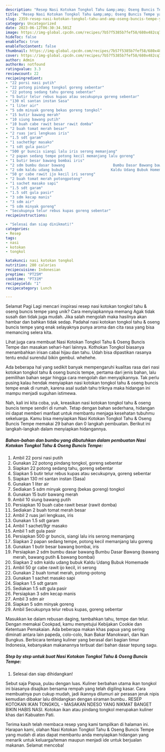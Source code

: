 ```yaml
---
description: "Resep Nasi Kotokan Tongkol Tahu &amp;amp; Oseng Buncis Tempe yang Enak, Mengugah Selera"
title: "Resep Nasi Kotokan Tongkol Tahu &amp;amp; Oseng Buncis Tempe yang Enak, Mengugah Selera"
slug: 2359-resep-nasi-kotokan-tongkol-tahu-and-amp-oseng-buncis-tempe-yang-enak-mengugah-selera
category: Uncategorized
date: 2023-06-12T06:30:34.501Z
image: https://img-global.cpcdn.com/recipes/7b57f5385b7fef58/680x482cq70/nasi-kotokan-tongkol-tahu-oseng-buncis-tempe-foto-resep-utama.jpg
hideToc: false
enableToc: true
enableTocContent: false
thumbnail: https://img-global.cpcdn.com/recipes/7b57f5385b7fef58/680x482cq70/nasi-kotokan-tongkol-tahu-oseng-buncis-tempe-foto-resep-utama.jpg
cover: https://img-global.cpcdn.com/recipes/7b57f5385b7fef58/680x482cq70/nasi-kotokan-tongkol-tahu-oseng-buncis-tempe-foto-resep-utama.jpg
author: Admin
authorAv: notfound
ratingvalue: 3.3
reviewcount: 22
recipeingredient:
- "22 porsi nasi putih"
- "22 potong pindang tongkol goreng sebentar"
- "22 potong sedang tahu goreng sebentar"
- "5 butir telur rebus kupas atau secukupnya goreng sebentar"
- "130 ml santan instan Sasa"
- "1 liter air"
- "5 sdm minyak goreng bekas goreng tongkol"
- "15 butir bawang merah"
- "10 siung bawang putih"
- "10 buah cabe rawit besar rawit domba"
- "2 buah tomat merah besar"
- "2 ruas jari lengkuas iris"
- "1.5 sdt garam"
- "1 sachet9gr masako"
- "1 sdt gula pasir"
- "500 gr buncis siangi lalu iris serong memanjang"
- "2 papan sedang tempe potong kecil memanjang lalu goreng"
- "1 butir besar bawang bombai iris"
- "2 sdm bumbu dasar bawang                      Bumbu Dasar Bawang bawang merah bawang putih  bawang bombai"
- "2 sdm kaldu udang bubuk                      Kaldu Udang Bubuk Homemade"
- "50 gr cabe rawit ijo kecil iri serong"
- "2 buah tomat merah potongpotong"
- "1 sachet masako sapi"
- "1.5 sdt garam"
- "1.5 sdt gula pasir"
- "3 sdm kecap manis"
- "3 sdm air"
- "5 sdm minyak goreng"
- "Secukupnya telur rebus kupas goreng sebentar"
recipeinstructions:

- "Selesai dan siap dinikmati!"
categories:
- Resep
tags:
- nasi
- kotokan
- tongkol

katakunci: nasi kotokan tongkol 
nutrition: 280 calories
recipecuisine: Indonesian
preptime: "PT25M"
cooktime: "PT31M"
recipeyield: "1"
recipecategory: Lunch

---
```



Selamat Pagi Lagi mencari inspirasi resep nasi kotokan tongkol tahu &amp; oseng buncis tempe yang unik? Cara menyiapkannya memang Agak tidak susah dan tidak juga mudah. Jika salah mengolah maka hasilnya akan hambar dan bahkan tidak sedap. Padahal nasi kotokan tongkol tahu &amp; oseng buncis tempe yang enak selayaknya punya aroma dan cita rasa yang bisa memancing selera kita.


Lihat juga cara membuat Nasi Kotokan Tongkol Tahu &amp; Oseng Buncis Tempe dan masakan sehari-hari lainnya. Kothokan Tongkol biasanya menambahkan irisan cabai hijau dan tahu. Udah bisa dipastikan rasanya tentu endul surendul bikin gembul. whehehe.

Ada beberapa hal yang sedikit banyak mempengaruhi kualitas rasa dari nasi kotokan tongkol tahu &amp; oseng buncis tempe, pertama dari jenis bahan, lalu pemilihan bahan segar hingga cara mengolah dan menyajikannya. Tak perlu pusing kalau hendak menyiapkan nasi kotokan tongkol tahu &amp; oseng buncis tempe enak di rumah, karena asal sudah tahu triknya maka hidangan ini mampu menjadi suguhan istimewa.


Nah, kali ini kita coba, yuk, kreasikan nasi kotokan tongkol tahu &amp; oseng buncis tempe sendiri di rumah. Tetap dengan bahan sederhana, hidangan ini dapat memberi manfaat untuk membantu menjaga kesehatan tubuhmu sekeluarga. Kamu bisa menyiapkan Nasi Kotokan Tongkol Tahu &amp; Oseng Buncis Tempe memakai 29 bahan dan 0 langkah pembuatan. Berikut ini langkah-langkah dalam menyiapkan hidangannya.

<!--inarticleads1-->

##### Bahan-bahan dan bumbu yang dibutuhkan dalam pembuatan Nasi Kotokan Tongkol Tahu &amp; Oseng Buncis Tempe:

1. Ambil 22 porsi nasi putih
1. Gunakan 22 potong pindang tongkol, goreng sebentar
1. Siapkan 22 potong sedang tahu, goreng sebentar
1. Siapkan 5 butir telur rebus kupas atau secukupnya, goreng sebentar
1. Siapkan 130 ml santan instan (Sasa)
1. Gunakan 1 liter air
1. Sediakan 5 sdm minyak goreng (bekas goreng) tongkol
1. Gunakan 15 butir bawang merah
1. Ambil 10 siung bawang putih
1. Persiapkan 10 buah cabe rawit besar (rawit domba)
1. Sediakan 2 buah tomat merah besar
1. Ambil 2 ruas jari lengkuas, iris
1. Gunakan 1.5 sdt garam
1. Ambil 1 sachet/9gr masako
1. Ambil 1 sdt gula pasir
1. Persiapkan 500 gr buncis, siangi lalu iris serong memanjang
1. Siapkan 2 papan sedang tempe, potong kecil memanjang lalu goreng
1. Gunakan 1 butir besar bawang bombai, iris
1. Persiapkan 2 sdm bumbu dasar bawang                      Bumbu Dasar Bawang (bawang merah, bawang putih &amp; bawang bombai)
1. Siapkan 2 sdm kaldu udang bubuk                      Kaldu Udang Bubuk Homemade
1. Ambil 50 gr cabe rawit ijo kecil, iri serong
1. Gunakan 2 buah tomat merah, potong-potong
1. Gunakan 1 sachet masako sapi
1. Siapkan 1.5 sdt garam
1. Sediakan 1.5 sdt gula pasir
1. Persiapkan 3 sdm kecap manis
1. Ambil 3 sdm air
1. Siapkan 5 sdm minyak goreng
1. Ambil Secukupnya telur rebus kupas, goreng sebentar


Masukkan ke dalam rebusan daging, tambahkan tahu, tempe dan telur. Dengan memakai Cookpad, kamu menyetujui Kebijakan Cookie dan Ketentuan Pemakaian. Ada beberapa makan khas papua yang sering diminati antara lain papeda, colo-colo, Ikan Bakar Manokwari, dan Ikan Bungkus. Berbicara tentang kuliner yang berasal dari bagian timur Indonesia, kebanyakan makanannya terbuat dari bahan dasar tepung sagu. 

<!--inarticleads2-->

##### Step by step untuk buat Nasi Kotokan Tongkol Tahu &amp; Oseng Buncis Tempe:


1. Selesai dan siap dihidangkan!

Sebut saja Papua, pulau dengan luas. Kuliner berbahan utama ikan tongkol ini biasanya disajikan bersama rempah yang telah digiling kasar. Cara membuatnya pun cukup mudah, jadi ikannya dilumuri air perasan jeruk nipis kemudian dibakar lalu dihidangkan dengan siraman bumbu.. RESEP KOTOKAN IKAN TONGKOL - MASAKAN NDESO YANG NIKMAT BANGET BIKIN HABIS NASI. Kotokan ikan atau pindang tongkol merupakan kuliner khas dari Kabuaten Pati. 

Terima kasih telah membaca resep yang kami tampilkan di halaman ini. Harapan kami, olahan Nasi Kotokan Tongkol Tahu &amp; Oseng Buncis Tempe yang mudah di atas dapat membantu anda menyiapkan hidangan yang menarik untuk keluarga/teman maupun menjadi ide untuk berjualan makanan. Selamat mencoba!
